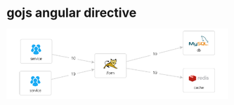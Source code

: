 # gojs angular directive
![image](https://github.com/cookooc/gojs-angular/blob/master/images/gojs.png)
